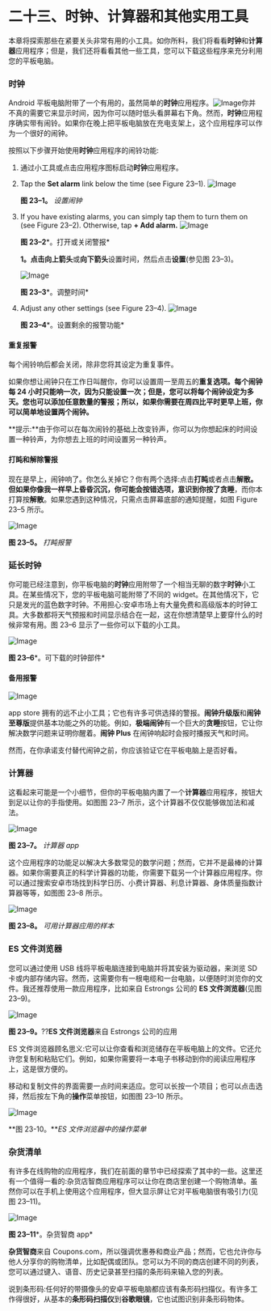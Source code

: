 # 二十三、时钟、计算器和其他实用工具

本章将探索那些在紧要关头非常有用的小工具。如你所料，我们将看看**时钟**和**计算器**应用程序；但是，我们还将看看其他一些工具，您可以下载这些程序来充分利用您的平板电脑。

### 时钟

Android 平板电脑附带了一个有用的，虽然简单的**时钟**应用程序。![Image](img/U2301.jpg)你并不真的需要它来显示时间，因为你可以随时低头看屏幕右下角。然而，**时钟**应用程序确实带有闹铃。如果你在晚上把平板电脑放在充电支架上，这个应用程序可以作为一个很好的闹钟。

按照以下步骤开始使用**时钟**应用程序的闹铃功能:

1.  通过小工具或点击应用程序图标启动**时钟**应用程序。
2.  Tap the **Set alarm** link below the time (see Figure 23–1). ![Image](img/2301.jpg)

    **图 23–1。** *设置闹钟*

3.  If you have existing alarms, you can simply tap them to turn them on (see Figure 23–2). Otherwise, tap **+ Add alarm.** ![Image](img/2302.jpg)

    **图 23–2***。打开或关闭警报*

    **1。**点击**向上箭头**或**向下箭头**设置时间，然后点击**设置**(参见图 23–3)。

    ![Image](img/2303.jpg)

    **图 23–3***。调整时间*

4.  Adjust any other settings (see Figure 23–4). ![Image](img/2304.jpg)

    **图 23–4***。设置剩余的报警功能*

#### 重复报警

每个闹铃响后都会关闭，除非您将其设定为重复事件。

如果你想让闹钟只在工作日叫醒你，你可以设置周一至周五的**重复选项。每个闹钟每 24 小时只能响一次，因为只能设置一次；但是，您可以将每个闹钟设定为多天。您也可以添加任意数量的警报；所以，如果你需要在周四比平时更早上班，你可以简单地设置两个闹钟。**

**提示:**由于你可以在每次闹铃的基础上改变铃声，你可以为你想起床的时间设置一种铃声，为你想去上班的时间设置另一种铃声。

#### 打盹和解除警报

现在是早上，闹钟响了。你怎么关掉它？你有两个选择:点击**打盹**或者点击**解散。**但如果你像我一样早上昏昏沉沉，你可能会按错选项，意识到你按了**贪睡**，而你本打算按**解散**。如果您遇到这种情况，只需点击屏幕底部的通知提醒，如图 Figure 23–5 所示。

![Image](img/2305.jpg)

**图 23–5。** *打盹报警*

### 延长时钟

你可能已经注意到，你平板电脑的**时钟**应用附带了一个相当无聊的数字**时钟**小工具。在某些情况下，您的平板电脑可能附带了不同的 widget。在其他情况下，它只是发光的蓝色数字时钟。不用担心:安卓市场上有大量免费和高级版本的时钟工具。大多数都将天气预报和时间显示结合在一起，这在你想清楚早上要穿什么的时候非常有用。图 23–6 显示了一些你可以下载的小工具。

![Image](img/2306.jpg)

**图 23–6***。可下载的时钟部件*

#### 备用报警

![Image](img/U2302.jpg)

app store 拥有的远不止小工具；它也有许多可供选择的警报。**闹钟升级版**和**闹钟至尊版**提供基本功能之外的功能。例如，**极端闹钟**有一个巨大的**贪睡**按钮，它让你解决数学问题来证明你醒着。**闹钟 Plus** 在闹钟响起时会报时播报天气和时间。

然而，在你承诺支付替代闹钟之前，你应该验证它在平板电脑上是否好看。

### 计算器

这看起来可能是一个小细节，但你的平板电脑内置了一个**计算器**应用程序，按钮大到足以让你的手指使用。如图图 23–7 所示，这个计算器不仅仅能够做加法和减法。

![Image](img/2307.jpg)

**图 23–7。** *计算器 app*

这个应用程序的功能足以解决大多数常见的数学问题；然而，它并不是最棒的计算器。如果你需要真正的科学计算器的功能，你需要下载另一个计算器应用程序。你可以通过搜索安卓市场找到科学日历、小费计算器、利息计算器、身体质量指数计算器等等，如图图 23–8 所示。

![Image](img/2308.jpg)

**图 23–8。** *可用计算器应用的样本*

### ES 文件浏览器

您可以通过使用 USB 线将平板电脑连接到电脑并将其安装为驱动器，来浏览 SD 卡或内部存储内容。然而，这需要你有一根电缆和一台电脑，以便随时浏览你的文件。我还推荐使用一款应用程序，比如来自 Estrongs 公司的 **ES 文件浏览器**(见图 23–9)。

![Image](img/2309.jpg)

**图 23–9。**??**ES 文件浏览器**来自 Estrongs 公司的应用

ES 文件浏览器顾名思义:它可以让你查看和浏览储存在平板电脑上的文件。它还允许您复制和粘贴它们。例如，如果你需要将一本电子书移动到你的阅读应用程序上，这是很方便的。

移动和复制文件的界面需要一点时间来适应。您可以长按一个项目；也可以点击选择，然后按左下角的**操作**菜单按钮，如图图 23–10 所示。

![Image](img/2310.jpg)

**图 23-10。***ES 文件浏览器中的操作菜单*

### 杂货清单

有许多在线购物的应用程序，我们在前面的章节中已经探索了其中的一些。这里还有一个值得一看的:杂货店智商应用程序可以让你在商店里创建一个购物清单。虽然你可以在手机上使用这个应用程序，但大显示屏让它对平板电脑很有吸引力(见图 23–11)。

![Image](img/2311.jpg)

**图 23–11***。杂货智商 app*

**杂货智商**来自 Coupons.com，所以强调优惠券和商业产品；然而，它也允许你与他人分享你的购物清单，比如配偶或团队。您可以为不同的商店创建不同的列表，您可以通过键入、语音、历史记录甚至扫描的条形码来输入您的列表。

说到条形码:任何好的带摄像头的安卓平板电脑都应该有条形码扫描仪。有许多工作得很好，从基本的**条形码扫描仪**到**谷歌眼镜**，它也试图识别非条形码物体。